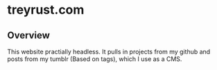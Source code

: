 # treyrust.com #
## Overview ##

This website practially headless. It pulls in projects from my github and posts from my tumblr (Based on tags), which I use as a CMS.